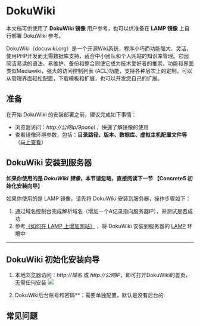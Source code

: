 # DokuWiki

本文档可供使用了 **DokuWiki 镜像** 用户参考，也可以供准备在 **LAMP 镜像** 上自行部署 DokuWiki 参考。

DokuWiki（docuwiki.org）是一个开源Wiki系统，程序小巧而功能强大、灵活，使用PHP开发而无需数据库支持，适合中小团队和个人网站的知识库管理。它因简洁易读的语法、易维护、备份和整合则使它成为技术爱好者的推崇。功能和界面类似Mediawiki，强大的访问控制列表 (ACL)功能，支持各种层次上的定制，可以从管理界面轻松配置，下载模板和扩展，也可以开发您自己的扩展。

## 准备

在开始 DokuWiki 的安装部署之前，建议完成如下事情：

* 浏览器访问：*http://公网ip/9panel* ，快速了解镜像的使用
* 查看镜像环境参数，包括：**目录路径、版本、数据库、虚拟主机配置文件等** （[马上查看](https://support.websoft9.com/docs/lamp/zh/stack-components.html)）

## DokuWiki 安装到服务器

**如果你使用的是 *DokuWiki 镜像*，本节请忽略，直接阅读下一节 【Concrete5 初始化安装向导】**

如果你使用的是 LAMP 镜像，请先将 DokuWiki 安装到服务器，操作步骤如下：

1. 通过域名控制台完成解析域名（增加一个A记录指向服务器IP），并测试是否成功
2. 参考[《如何在 LAMP 上增加网站》](https://support.websoft9.com/docs/lamp/zh/solution-deployment.html#安装第二个网站) ，将 DokuWiki 安装到服务器的 [LAMP](https://support.websoft9.com/docs/lamp/zh/) 环境中

---

## DokuWiki 初始化安装向导

1. 本地浏览器访问：*http://域名* 或 *http://公网IP*，即可打开DokuWiki的首页，无需任何安装
  ![](https://libs.websoft9.com/Websoft9/DocsPicture/zh/dokuwiki/dokuwiki-homepage-websoft9.png)

2. DokuWiki后台账号和密码\*\*：需要单独配置，默认是没有后台的

## 常见问题